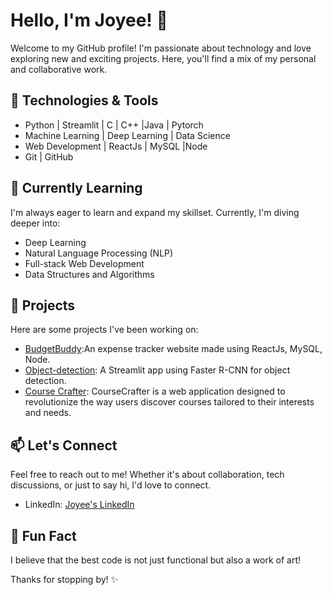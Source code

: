 # Hello, I'm Joyee! 👋

Welcome to my GitHub profile! I'm passionate about technology and love exploring new and exciting projects. Here, you'll find a mix of my personal and collaborative work.

## 🔧 Technologies & Tools

- Python | Streamlit | C | C++ |Java | Pytorch
- Machine Learning | Deep Learning | Data Science
- Web Development | ReactJs | MySQL |Node
- Git | GitHub

## 🌱 Currently Learning

I'm always eager to learn and expand my skillset. Currently, I'm diving deeper into:
- Deep Learning
- Natural Language Processing (NLP)
- Full-stack Web Development
- Data Structures and Algorithms

## 🚀 Projects

Here are some projects I've been working on:

- [BudgetBuddy](https://github.com/Joyee2004/BudgetBuddy):An expense tracker website made using ReactJs, MySQL, Node.
- [Object-detection](https://github.com/Joyee2004/object-detection): A Streamlit app using Faster R-CNN for object detection.
- [Course Crafter](https://github.com/Joyee2004/CourseCrafter): CourseCrafter is a web application designed to revolutionize the way users discover courses tailored to their interests and needs.
## 📫 Let's Connect

Feel free to reach out to me! Whether it's about collaboration, tech discussions, or just to say hi, I'd love to connect.

- LinkedIn: [Joyee's LinkedIn](https://www.linkedin.com/in/joyee-biswas-807b53258)

## 🌟 Fun Fact

I believe that the best code is not just functional but also a work of art!

Thanks for stopping by! ✨
